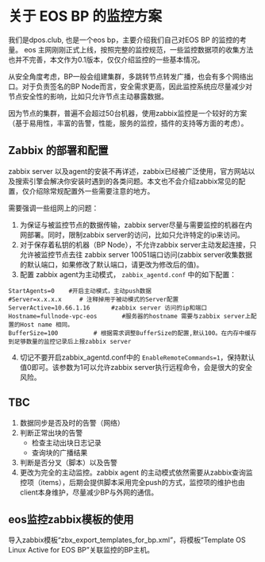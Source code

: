 # 关于 EOS BP 的监控方案

我们是dpos.club, 也是一个eos bp，主要介绍我们自己对EOS BP 的监控的考量。
eos 主网刚刚正式上线，按照完整的监控规范，一些监控数据项的收集方法也并不完善，本文作为0.1版本，仅仅介绍监控的一些基本情况。

从安全角度考虑，BP一般会组建集群，多跳转节点转发广播，也会有多个网络出口。对于负责签名的BP Node而言，安全需求更高，因此监控系统应尽量减少对节点安全性的影响，比如只允许节点主动暴露数据。

因为节点的集群，普遍不会超过50台机器，使用zabbix监控是一个较好的方案（基于易用性，丰富的告警，性能，服务的监控，插件的支持等方面的考虑）。

## Zabbix 的部署和配置

zabbix server 以及agent的安装不再详述，zabbix已经被广泛使用，官方网站以及搜索引擎会解决你安装时遇到的各类问题。本文也不会介绍zabbix常见的配置，仅介绍除常规配置外一些需要注意的地方。

需要强调一些组网上的问题：
1. 为保证与被监控节点的数据传输，zabbix server尽量与需要监控的机器在内网部署。同时，限制zabbix server的访问，比如只允许特定的ip来访问。
2. 对于保存着私钥的机器（BP Node），不允许zabbix server主动发起连接，只允许被监控节点去往 zabbix server 10051端口访问(zabbix server收集数据的默认端口，如果修改了默认端口，请更改为修改后的值)。
3. 配置 zabbix agent为主动模式， `zabbix_agentd.conf` 中的如下配置：
``` 
StartAgents=0    #开启主动模式，主动push数据
#Server=x.x.x.x     # 注释掉用于被动模式的Server配置
ServerActive=10.66.1.16      #zabbix server 访问的ip和端口
Hostname=fullnode-vpc-eos       #服务器的hostname 需要与zabbix server上配置的Host name 相同。
BufferSize=100          # 根据需求调整BufferSize的配置,默认100。在内存中缓存到足够数量的监控记录后上报zabbix server
```
4. 切记不要开启zabbix_agentd.conf中的 `EnableRemoteCommands=1`，保持默认值0即可。该参数为1可以允许zabbix server执行远程命令，会是很大的安全风险。
 
## TBC
1. 数据同步是否及时的告警（网络）
2. 判断正常出块的告警
    * 检查主动出块日志记录
    * 查询块的广播结果
3. 判断是否分叉（脚本）以及告警
4. 更改为完全的主动监控。zabbix agent 的主动模式依然需要从zabbix查询监控项（items），后期会提供脚本采用完全push的方式，监控项的维护也由client本身维护，尽量减少BP与外网的通信。

## eos监控zabbix模板的使用
导入zabbix模板“zbx_export_templates_for_bp.xml”，将模板“Template OS Linux Active for EOS BP”关联监控的BP主机。




